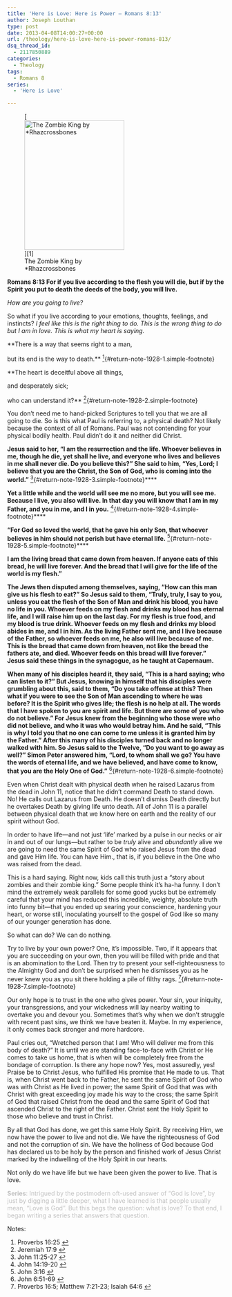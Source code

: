 ```yaml
---
title: 'Here is Love: Here is Power – Romans 8:13'
author: Joseph Louthan
type: post
date: 2013-04-08T14:00:27+00:00
url: /theology/here-is-love-here-is-power-romans-813/
dsq_thread_id:
  - 2117850889
categories:
  - Theology
tags:
  - Romans 8
series:
  - 'Here is Love'

---
```

<figure id="attachment_1930" style="width: 231px" class="wp-caption alignright">[<img class="size-medium wp-image-1930" src="https://i1.wp.com/theologic.us/wp-content/uploads/2013/04/the_zombie_king_by_rhazcrossbones-d3470ff.png?resize=231%2C300" alt="The Zombie King by *Rhazcrossbones" width="231" height="300" data-recalc-dims="1" />][1]<figcaption class="wp-caption-text">The Zombie King by *Rhazcrossbones</figcaption></figure>

**Romans 8:13 For if you live according to the flesh you will die, but if by the Spirit you put to death the deeds of the body, you will live.**

_How are you going to live?_

So what if you live according to your emotions, thoughts, feelings, and instincts? _I feel like this is the right thing to do. This is the wrong thing to do but I am in love. This is what my heart is saying._

**There is a way that seems right to a man,
  
but its end is the way to death.** [<sup>1</sup>][2]{#return-note-1928-1.simple-footnote}

**The heart is deceitful above all things,
  
and desperately sick;
  
who can understand it?** [<sup>2</sup>][3]{#return-note-1928-2.simple-footnote}

You don’t need me to hand-picked Scriptures to tell you that we are all going to die. So is this what Paul is referring to, a physical death? Not likely because the context of all of Romans. Paul was not contending for your physical bodily health. Paul didn’t do it and neither did Christ.

**Jesus said to her, “I am the resurrection and the life. Whoever believes in me, though he die, yet shall he live, and everyone who lives and believes in me shall never die. Do you believe this?” She said to him, “Yes, Lord; I believe that you are the Christ, the Son of God, who is coming into the world.”** [<sup>3</sup>][4]{#return-note-1928-3.simple-footnote}****

**Yet a little while and the world will see me no more, but you will see me. Because I live, you also will live. In that day you will know that I am in my Father, and you in me, and I in you.** [<sup>4</sup>][5]{#return-note-1928-4.simple-footnote}****

**“For God so loved the world, that he gave his only Son, that whoever believes in him should not perish but have eternal life.** [<sup>5</sup>][6]{#return-note-1928-5.simple-footnote}****

**I am the living bread that came down from heaven. If anyone eats of this bread, he will live forever. And the bread that I will give for the life of the world is my flesh.”**

**The Jews then disputed among themselves, saying, “How can this man give us his flesh to eat?” So Jesus said to them, “Truly, truly, I say to you, unless you eat the flesh of the Son of Man and drink his blood, you have no life in you. Whoever feeds on my flesh and drinks my blood has eternal life, and I will raise him up on the last day. For my flesh is true food, and my blood is true drink. Whoever feeds on my flesh and drinks my blood abides in me, and I in him. As the living Father sent me, and I live because of the Father, so whoever feeds on me, he also will live because of me. This is the bread that came down from heaven, not like the bread the fathers ate, and died. Whoever feeds on this bread will live forever.” Jesus said these things in the synagogue, as he taught at Capernaum.**

**When many of his disciples heard it, they said, “This is a hard saying; who can listen to it?” But Jesus, knowing in himself that his disciples were grumbling about this, said to them, “Do you take offense at this? Then what if you were to see the Son of Man ascending to where he was before? It is the Spirit who gives life; the flesh is no help at all. The words that I have spoken to you are spirit and life. But there are some of you who do not believe.” For Jesus knew from the beginning who those were who did not believe, and who it was who would betray him. And he said, “This is why I told you that no one can come to me unless it is granted him by the Father.” After this many of his disciples turned back and no longer walked with him. So Jesus said to the Twelve, “Do you want to go away as well?” Simon Peter answered him, “Lord, to whom shall we go? You have the words of eternal life, and we have believed, and have come to know, that you are the Holy One of God.”** [<sup>6</sup>][7]{#return-note-1928-6.simple-footnote}

Even when Christ dealt with physical death when he raised Lazarus from the dead in John 11, notice that he didn’t command Death to stand down. No! He calls out Lazarus from Death. He doesn’t dismiss Death directly but he overtakes Death by giving life unto death. All of John 11 is a parallel between physical death that we know here on earth and the reality of our spirit without God.

In order to have life—and not just ‘life’ marked by a pulse in our necks or air in and out of our lungs—but rather to be _truly_ alive and _abundantly_ alive we are going to need the same Spirit of God who raised Jesus from the dead and gave Him life. You can have Him., that is, if you believe in the One who was raised from the dead.

This is a hard saying. Right now, kids call this truth just a “story about zombies and their zombie king.” Some people think it’s ha-ha funny. I don’t mind the extremely weak parallels for some good yucks but be extremely careful that your mind has reduced this incredible, weighty, absolute truth into funny bit—that you ended up searing your conscience, hardening your heart, or worse still, inoculating yourself to the gospel of God like so many of our younger generation has done.

So what can do? We can do nothing.

Try to live by your own power? One, it’s impossible. Two, if it appears that you are succeeding on your own, then you will be filled with pride and that is an abomination to the Lord. Then try to present your self-righteousness to the Almighty God and don’t be surprised when he dismisses you as he never knew you as you sit there holding a pile of filthy rags. [<sup>7</sup>][8]{#return-note-1928-7.simple-footnote}

Our only hope is to trust in the one who gives power. Your sin, your iniquity, your transgressions, and your wickedness will lay nearby waiting to overtake you and devour you. Sometimes that’s why when we don’t struggle with recent past sins, we think we have beaten it. Maybe. In my experience, it only comes back stronger and more hardcore.

Paul cries out, “Wretched person that I am! Who will deliver me from this body of death?” It is until we are standing face-to-face with Christ or He comes to take us home, that is when will be completely free from the bondage of corruption. Is there any hope now? Yes, most assuredly, yes! Praise be to Christ Jesus, who fulfilled His promise that He made to us. That is, when Christ went back to the Father, he sent the same Spirit of God who was with Christ as He lived in power; the same Spirit of God that was with Christ with great exceeding joy made his way to the cross; the same Spirit of God that raised Christ from the dead and the same Spirit of God that ascended Christ to the right of the Father. Christ sent the Holy Spirit to those who believe and trust in Christ.

By all that God has done, we get this same Holy Spirit. By receiving Him, we now have the power to live and not die. We have the righteousness of God and not the corruption of sin. We have the holiness of God because God has declared us to be holy by the person and finished work of Jesus Christ marked by the indwelling of the Holy Spirit in our hearts.

Not only do we have life but we have been given the power to live. That is love.

<span style="color: #c0c0c0;"><strong>Series</strong>: Intrigued by the postmodern oft-used answer of “God is love”, by just by digging a little deeper, what I have learned is that people usually mean, “Love is God”. But this begs the question: what is love? To that end, I began writing a series that answers that question.</span>

<div class="simple-footnotes">
  <p class="notes">
    Notes:
  </p>
  
  <ol>
    <li id="note-1928-1">
      Proverbs 16:25 <a href="#return-note-1928-1">&#8617;</a>
    </li>
    <li id="note-1928-2">
      Jeremiah 17:9 <a href="#return-note-1928-2">&#8617;</a>
    </li>
    <li id="note-1928-3">
      John 11:25-27 <a href="#return-note-1928-3">&#8617;</a>
    </li>
    <li id="note-1928-4">
      John 14:19-20 <a href="#return-note-1928-4">&#8617;</a>
    </li>
    <li id="note-1928-5">
      John 3:16 <a href="#return-note-1928-5">&#8617;</a>
    </li>
    <li id="note-1928-6">
      John 6:51-69 <a href="#return-note-1928-6">&#8617;</a>
    </li>
    <li id="note-1928-7">
      Proverbs 16:5; Matthew 7:21-23; Isaiah 64:6 <a href="#return-note-1928-7">&#8617;</a>
    </li>
  </ol>
</div>

 [1]: http://rhazcrossbones.deviantart.com/art/The-Zombie-King-188444139
 [2]: #note-1928-1 "Proverbs 16:25"
 [3]: #note-1928-2 "Jeremiah 17:9"
 [4]: #note-1928-3 "John 11:25-27"
 [5]: #note-1928-4 "John 14:19-20"
 [6]: #note-1928-5 "John 3:16"
 [7]: #note-1928-6 "John 6:51-69"
 [8]: #note-1928-7 "Proverbs 16:5; Matthew 7:21-23; Isaiah 64:6"
